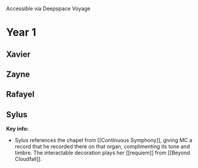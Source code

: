 Accessible via Deepspace Voyage
# Year 1

## Xavier

## Zayne

## Rafayel

## Sylus

**Key info:**
* Sylus references the chapel from [[Continuous Symphony]], giving MC a record that he recorded there on that organ, complimenting its tone and timbre. The interactable decoration plays her [[requiem]] from [[Beyond Cloudfall]].